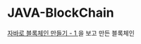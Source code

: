 # JAVA-BlockChain

<a href="https://medium.com/programmers-blockchain/create-simple-blockchain-java-tutorial-from-scratch-6eeed3cb03fa">
자바로 블록체인 만들기 - 1 </a> 을 보고 만든 블록체인